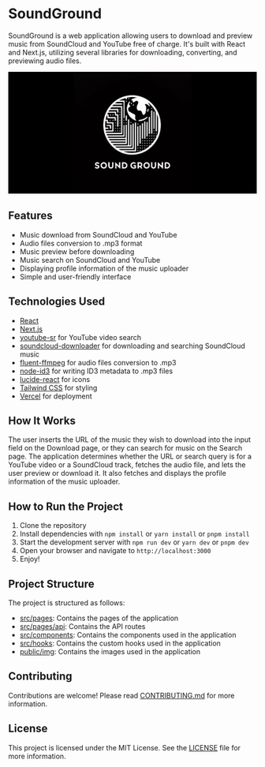 # SoundGround

SoundGround is a web application allowing users to download and preview music from SoundCloud and YouTube free of
charge. It's built with React and Next.js, utilizing several libraries for downloading, converting, and previewing audio
files.

![SoundGround](public/img/meta-tags.png)

## Features

- Music download from SoundCloud and YouTube
- Audio files conversion to .mp3 format
- Music preview before downloading
- Music search on SoundCloud and YouTube
- Displaying profile information of the music uploader
- Simple and user-friendly interface

## Technologies Used

- [React](https://reactjs.org)
- [Next.js](https://nextjs.org)
- [youtube-sr](https://www.npmjs.com/package/youtube-sr) for YouTube video search
- [soundcloud-downloader](https://www.npmjs.com/package/soundcloud-downloader) for downloading and searching SoundCloud
  music
- [fluent-ffmpeg](https://www.npmjs.com/package/fluent-ffmpeg) for audio files conversion to .mp3
- [node-id3](https://www.npmjs.com/package/node-id3) for writing ID3 metadata to .mp3 files
- [lucide-react](https://www.npmjs.com/package/lucide-react) for icons
- [Tailwind CSS](https://tailwindcss.com) for styling
- [Vercel](https://vercel.com) for deployment

## How It Works

The user inserts the URL of the music they wish to download into the input field on the Download page, or they can
search for music on the Search page. The application determines whether the URL or search query is for a YouTube video
or a SoundCloud track, fetches the audio file, and lets the user preview or download it. It also fetches and displays
the profile information of the music uploader.

## How to Run the Project

1. Clone the repository
2. Install dependencies with `npm install` or `yarn install` or `pnpm install`
3. Start the development server with `npm run dev` or `yarn dev` or `pnpm dev`
4. Open your browser and navigate to `http://localhost:3000`
5. Enjoy!

## Project Structure

The project is structured as follows:

- [src/pages](src/pages): Contains the pages of the application
- [src/pages/api](src/pages/api): Contains the API routes
- [src/components](src/components): Contains the components used in the application
- [src/hooks](src/hooks): Contains the custom hooks used in the application
- [public/img](public/img): Contains the images used in the application

## Contributing

Contributions are welcome! Please read [CONTRIBUTING.md](/CONTRIBUTING.md) for more information.

## License

This project is licensed under the MIT License. See the [LICENSE](LICENSE) file for more information.
